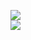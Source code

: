 [![](https://img.shields.io/badge/Made%20With-Github%20Spray-lightgrey.svg?style=for-the-badge&logo=github)](https://github.com/Annihil/github-spray#12286)  
[![](https://i.imgur.com/2DrTn0Z.gif)](https://github.com/Annihil/github-spray)